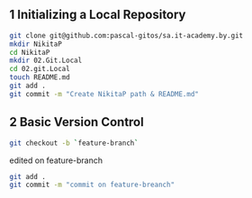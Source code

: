 ## 1 Initializing a Local Repository
```bash
git clone git@github.com:pascal-gitos/sa.it-academy.by.git
mkdir NikitaP
cd NikitaP
mkdir 02.Git.Local
cd 02.git.Local
touch README.md
git add .
git commit -m "Create NikitaP path & README.md"
```

## 2 Basic Version Control
```bash
git checkout -b `feature-branch`
```
edited on feature-branch
```bash
git add .
git commit -m "commit on feature-breanch"
```
